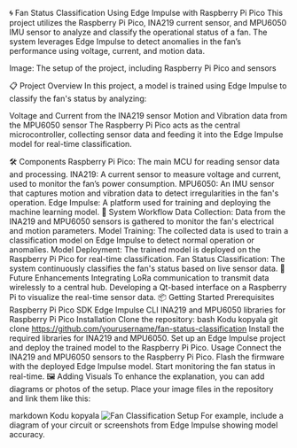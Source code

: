 🌀 Fan Status Classification Using Edge Impulse with Raspberry Pi Pico
This project utilizes the Raspberry Pi Pico, INA219 current sensor, and MPU6050 IMU sensor to analyze and classify the operational status of a fan. The system leverages Edge Impulse to detect anomalies in the fan’s performance using voltage, current, and motion data.


Image: The setup of the project, including Raspberry Pi Pico and sensors

📋 Project Overview
In this project, a model is trained using Edge Impulse to classify the fan's status by analyzing:

Voltage and Current from the INA219 sensor
Motion and Vibration data from the MPU6050 sensor
The Raspberry Pi Pico acts as the central microcontroller, collecting sensor data and feeding it into the Edge Impulse model for real-time classification.

🛠️ Components
Raspberry Pi Pico: The main MCU for reading sensor data and processing.
INA219: A current sensor to measure voltage and current, used to monitor the fan’s power consumption.
MPU6050: An IMU sensor that captures motion and vibration data to detect irregularities in the fan's operation.
Edge Impulse: A platform used for training and deploying the machine learning model.
🔄 System Workflow
Data Collection: Data from the INA219 and MPU6050 sensors is gathered to monitor the fan's electrical and motion parameters.
Model Training: The collected data is used to train a classification model on Edge Impulse to detect normal operation or anomalies.
Model Deployment: The trained model is deployed on the Raspberry Pi Pico for real-time classification.
Fan Status Classification: The system continuously classifies the fan's status based on live sensor data.
🚀 Future Enhancements
Integrating LoRa communication to transmit data wirelessly to a central hub.
Developing a Qt-based interface on a Raspberry Pi to visualize the real-time sensor data.
📦 Getting Started
Prerequisites
Raspberry Pi Pico SDK
Edge Impulse CLI
INA219 and MPU6050 libraries for Raspberry Pi Pico
Installation
Clone the repository:
bash
Kodu kopyala
git clone https://github.com/yourusername/fan-status-classification
Install the required libraries for INA219 and MPU6050.
Set up an Edge Impulse project and deploy the trained model to the Raspberry Pi Pico.
Usage
Connect the INA219 and MPU6050 sensors to the Raspberry Pi Pico.
Flash the firmware with the deployed Edge Impulse model.
Start monitoring the fan status in real-time.
🖼️ Adding Visuals
To enhance the explanation, you can add diagrams or photos of the setup.
Place your image files in the repository and link them like this:

markdown
Kodu kopyala
![Fan Classification Setup](path-to-your-image.png)
For example, include a diagram of your circuit or screenshots from Edge Impulse showing model accuracy.
